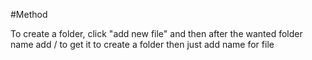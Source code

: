 #Method

To create a folder, click "add new file" and then after the wanted folder name add / to get it to create a folder
then just add name for file
